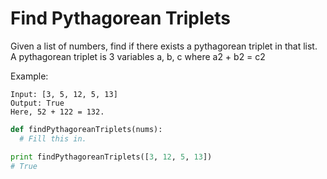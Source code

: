 # Find Pythagorean Triplets

Given a list of numbers, find if there exists a pythagorean triplet in that list. A pythagorean triplet is 3 variables a, b, c where a2 + b2 = c2

Example:
```
Input: [3, 5, 12, 5, 13]
Output: True
Here, 52 + 122 = 132.
```

```python
def findPythagoreanTriplets(nums):
  # Fill this in.

print findPythagoreanTriplets([3, 12, 5, 13])
# True
```